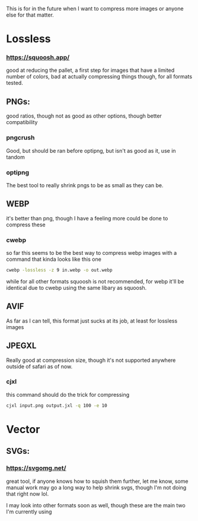 This is for in the future when I want to compress more images or anyone else for that matter.
# Lossless

### https://squoosh.app/
good at reducing the pallet, a first step for images that have a limited number of colors, bad at actually compressing things though, for all formats tested.

## PNGs:
good ratios, though not as good as other options, though better compatibility
### pngcrush
Good, but should be ran before optipng, but isn't as good as it, use in tandom
### optipng
The best tool to really shrink pngs to be as small as they can be.

## WEBP
it's better than png, though I have a feeling more could be done to compress these
### cwebp
so far this seems to be the best way to compress webp images with a command that kinda looks like this one
```bash
cwebp -lossless -z 9 in.webp -o out.webp
```
while for all other formats squoosh is not recommended, for webp it'll be identical due to cwebp using the same libary as squoosh.

## AVIF
As far as I can tell, this format just sucks at its job, at least for lossless images

## JPEGXL
Really good at compression size, though it's not supported anywhere outside of safari as of now.
### cjxl
this command should do the trick for compressing
```bash
cjxl input.png output.jxl -q 100 -e 10
```

# Vector

## SVGs:
### https://svgomg.net/
great tool, if anyone knows how to squish them further, let me know, some manual work may go a long way to help shrink svgs, though I'm not doing that right now lol.

I may look into other formats soon as well, though these are the main two I'm currently using
